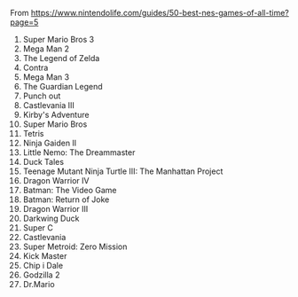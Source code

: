 From https://www.nintendolife.com/guides/50-best-nes-games-of-all-time?page=5

1. Super Mario Bros 3
2. Mega Man 2
3. The Legend of Zelda
4. Contra
5. Mega Man 3
6. The Guardian Legend
7. Punch out
8. Castlevania III
9. Kirby's Adventure
10. Super Mario Bros
11. Tetris
12. Ninja Gaiden II
13. Little Nemo: The Dreammaster
14. Duck Tales
15. Teenage Mutant Ninja Turtle III: The Manhattan Project
16. Dragon Warrior IV
17. Batman: The Video Game
18. Batman: Return of Joke
19. Dragon Warrior III
20. Darkwing Duck
21. Super C
22. Castlevania
23. Super Metroid: Zero Mission
24. Kick Master
25. Chip i Dale
26. Godzilla 2
27. Dr.Mario
